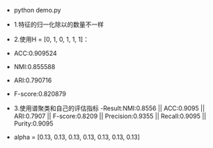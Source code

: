 - python demo.py
- 1.特征的归一化除以的数量不一样
- 2.使用H = [0, 1, 0, 1, 1, 1]：
-   ACC:0.909524 
-   NMI:0.855588 
-   ARI:0.790716 
-   F-score:0.820879 

- 3.使用谱聚类和自己的评估指标
 -Result:NMI:0.8556 || ACC:0.9095 || ARI:0.7907 || F-score:0.8209 || Precision:0.9355 || Recall:0.9095 || Purity:0.9095

- alpha = [0.13, 0.13, 0.13, 0.13, 0.13, 0.13, 0.13]
